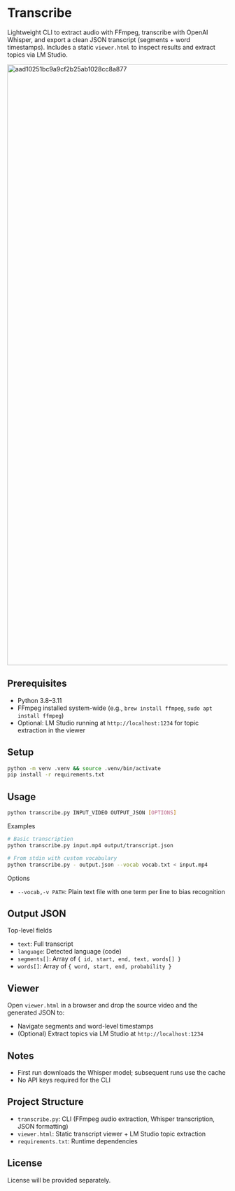 # Transcribe

Lightweight CLI to extract audio with FFmpeg, transcribe with OpenAI Whisper, and export a clean JSON transcript (segments + word timestamps). Includes a static `viewer.html` to inspect results and extract topics via LM Studio.

<img width="1939" height="1373" alt="aad10251bc9a9cf2b25ab1028cc8a877" src="https://github.com/user-attachments/assets/ab6fcc7e-382f-4c1d-8f5e-6332a5ca379c" />

## Prerequisites

- Python 3.8–3.11
- FFmpeg installed system-wide (e.g., `brew install ffmpeg`, `sudo apt install ffmpeg`)
- Optional: LM Studio running at `http://localhost:1234` for topic extraction in the viewer

## Setup

```bash
python -m venv .venv && source .venv/bin/activate
pip install -r requirements.txt
```

## Usage

```bash
python transcribe.py INPUT_VIDEO OUTPUT_JSON [OPTIONS]
```

Examples

```bash
# Basic transcription
python transcribe.py input.mp4 output/transcript.json

# From stdin with custom vocabulary
python transcribe.py - output.json --vocab vocab.txt < input.mp4
```

Options

- `--vocab,-v PATH`: Plain text file with one term per line to bias recognition

## Output JSON

Top-level fields

- `text`: Full transcript
- `language`: Detected language (code)
- `segments[]`: Array of `{ id, start, end, text, words[] }`
- `words[]`: Array of `{ word, start, end, probability }`

## Viewer

Open `viewer.html` in a browser and drop the source video and the generated JSON to:
- Navigate segments and word-level timestamps
- (Optional) Extract topics via LM Studio at `http://localhost:1234`

## Notes

- First run downloads the Whisper model; subsequent runs use the cache
- No API keys required for the CLI

## Project Structure

- `transcribe.py`: CLI (FFmpeg audio extraction, Whisper transcription, JSON formatting)
- `viewer.html`: Static transcript viewer + LM Studio topic extraction
- `requirements.txt`: Runtime dependencies

## License

License will be provided separately.
